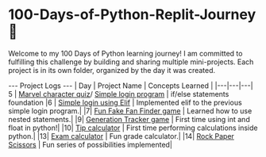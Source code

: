 # 100-Days-of-Python-Replit-Journey 🚀

Welcome to my 100 Days of Python learning journey! I am committed to fulfilling this challenge by building and sharing multiple mini-projects. Each project is in its own folder, organized by the day it was created.

--- Project Logs ---
| Day | Project Name | Concepts Learned |
|---|---|---|
5 | [Marvel character quiz](./Day%205/Replit%20Day%205%20Challenge.py)/ [Simple login program](./Day%205/Replit%20Day%205%20Log%20in.py) | if/else statements foundation
|6 | [Simple login using Elif](./Day%206/Day%206%20Elif%20Login.py) | Implemented elif to the previous simple login program.|
|7| [Fun Fake Fan Finder game](./Day%207/Day%207%20Fake%20fan%20fidner%20game.py) | Learned how to use nested statements.|
|9| [Generation Tracker game](./Day%209/Day%209%20Generation%20tracker) | First time using int and float in python!|
|10| [Tip calculator](./Day%2010/Day%2010%20Tip%20calculator) | First time performing calculations inside python.|
|13| [Exam calculator](./Day%2013/Day%2013%20Exam%20Calculator.py) | Fun grade calculator.|
|14| [Rock Paper Scissors](./Day%2014/Day%2014%20Rock%20Paper%20Scissors%20Game.py) | Fun series of possibilities implemented|